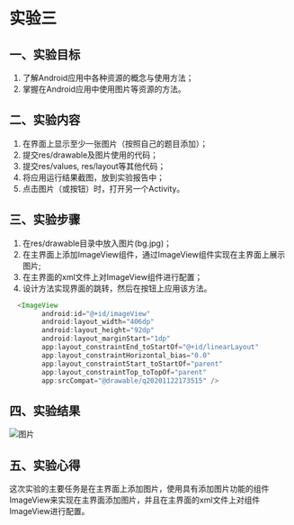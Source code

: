 # 实验三
## 一、实验目标
1. 了解Android应用中各种资源的概念与使用方法；
2. 掌握在Android应用中使用图片等资源的方法。

## 二、实验内容
1. 在界面上显示至少一张图片（按照自己的题目添加）；
2. 提交res/drawable及图片使用的代码；
3. 提交res/values, res/layout等其他代码；
4. 将应用运行结果截图，放到实验报告中；
5. 点击图片（或按钮）时，打开另一个Activity。

## 三、实验步骤
1. 在res/drawable目录中放入图片(bg.jpg)；
2. 在主界面上添加ImageView组件，通过ImageView组件实现在主界面上展示图片;
3. 在主界面的xml文件上对ImageView组件进行配置；
4. 设计方法实现界面的跳转，然后在按钮上应用该方法。
```java
  <ImageView
        android:id="@+id/imageView"
        android:layout_width="406dp"
        android:layout_height="92dp"
        android:layout_marginStart="1dp"
        app:layout_constraintEnd_toStartOf="@+id/linearLayout"
        app:layout_constraintHorizontal_bias="0.0"
        app:layout_constraintStart_toStartOf="parent"
        app:layout_constraintTop_toTopOf="parent"
        app:srcCompat="@drawable/q20201122173515" />
```

## 四、实验结果
![图片](https://github.com/wolkenthrut7/android-labs-2020/blob/master/students/sec1814080911129/Sec1814080911129.png)

## 五、实验心得
  这次实验的主要任务是在主界面上添加图片，使用具有添加图片功能的组件ImageView来实现在主界面添加图片，并且在主界面的xml文件上对组件ImageView进行配置。